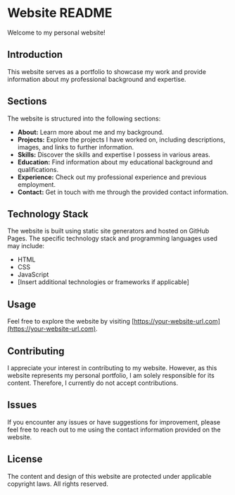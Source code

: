 # Website README

Welcome to my personal website!

## Introduction

This website serves as a portfolio to showcase my work and provide information about my professional background and expertise.

## Sections

The website is structured into the following sections:

- **About:** Learn more about me and my background.
- **Projects:** Explore the projects I have worked on, including descriptions, images, and links to further information.
- **Skills:** Discover the skills and expertise I possess in various areas.
- **Education:** Find information about my educational background and qualifications.
- **Experience:** Check out my professional experience and previous employment.
- **Contact:** Get in touch with me through the provided contact information.

## Technology Stack

The website is built using static site generators and hosted on GitHub Pages. The specific technology stack and programming languages used may include:

- HTML
- CSS
- JavaScript
- [Insert additional technologies or frameworks if applicable]

## Usage

Feel free to explore the website by visiting [https://your-website-url.com](https://your-website-url.com).

## Contributing

I appreciate your interest in contributing to my website. However, as this website represents my personal portfolio, I am solely responsible for its content. Therefore, I currently do not accept contributions.

## Issues

If you encounter any issues or have suggestions for improvement, please feel free to reach out to me using the contact information provided on the website.

## License

The content and design of this website are protected under applicable copyright laws. All rights reserved.


